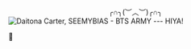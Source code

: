 
<center> ╭∩╮(︶︿︶)╭∩╮ </center>



 <img src="https://i.pinimg.com/736x/21/c5/1c/21c51ce09279208c8f562087be1d35d5.jpg" alt="Daitona Carter, SEEMYBIAS - BTS ARMY --- HIYA!" width="" height=""> 

💜 
